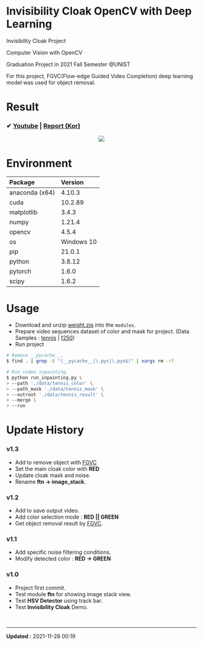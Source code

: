 # Invisibility Cloak OpenCV with Deep Learning

Invisibility Cloak Project

Computer Vision with OpenCV

Graduation Project in 2021 Fall Semester @UNIST

For this project, FGVC(Flow-edge Guided Video Completion) deep learning model was used for object removal.


# Result

### ✔ [Youtube](https://youtu.be/G4LIoRuKcas) | [Report (Kor)](/result/Invisibility_Cloak_Report.md)

<div align="center">
    <img src="https://filedn.com/ldHU78JSYWjSTua64JhwbGm/GitHub/invisibility-cloak/f250_compare_min.gif">
</div>


# Environment

| Package        | Version    |
| :------        | :------    |
| anaconda (x64) | 4.10.3     |
| cuda           | 10.2.89    |
| matplotlib     | 3.4.3      |
| numpy          | 1.21.4     |
| opencv         | 4.5.4      |
| os             | Windows 10 |
| pip            | 21.0.1     |
| python         | 3.8.12     |
| pytorch        | 1.6.0      |
| scipy          | 1.6.2      |


# Usage

- Download and unzip [weight.zip](https://filedn.com/ldHU78JSYWjSTua64JhwbGm/GitHub/invisibility-cloak/weight.zip) into the `modules`.
- Prepare video sequences dataset of color and mask for project.
  (Data Samples : [tennis](https://filedn.com/ldHU78JSYWjSTua64JhwbGm/GitHub/invisibility-cloak/data_tennis.zip) | [f250](https://filedn.com/ldHU78JSYWjSTua64JhwbGm/GitHub/invisibility-cloak/data_f250.zip))
- Run project

```sh
# Remove __pycache__.
$ find . | grep -E "(__pycache__|\.pyc|\.pyo$)" | xargs rm -rf

# Run video inpainting.
$ python run_inpainting.py \
> --path './data/tennis_color' \
> --path_mask './data/tennis_mask' \
> --outroot './data/tennis_result' \
> --merge \
> --run
```


# Update History

### v1.3

- Add to remove object with [FGVC](https://github.com/vt-vl-lab/FGVC)
- Set the main cloak color with **RED**
- Update cloak mask and noise.
- Rename **ftn -> image_stack**.

### v1.2

- Add to save output video.
- Add color selection mode : **RED || GREEN**
- Get object removal result by [FGVC](https://github.com/vt-vl-lab/FGVC).

### v1.1

- Add specific noise filtering conditions.
- Modify detected color : **RED -> GREEN**

### v1.0

- Project first commit.
- Test module **ftn** for showing image stack view.
- Test **HSV Detector** using track bar.
- Test **Invisibility Cloak** Demo.


<br>

---
**Updated :** 2021-11-28 00:19

